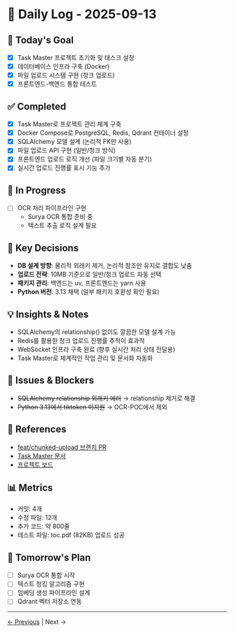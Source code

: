 # 📅 Daily Log - 2025-09-13

## 🎯 Today's Goal
- [x] Task Master 프로젝트 초기화 및 태스크 설정
- [x] 데이터베이스 인프라 구축 (Docker)
- [x] 파일 업로드 시스템 구현 (청크 업로드)
- [x] 프론트엔드-백엔드 통합 테스트

## ✅ Completed
- [x] Task Master로 프로젝트 관리 체계 구축
- [x] Docker Compose로 PostgreSQL, Redis, Qdrant 컨테이너 설정
- [x] SQLAlchemy 모델 설계 (논리적 FK만 사용)
- [x] 파일 업로드 API 구현 (일반/청크 방식)
- [x] 프론트엔드 업로드 로직 개선 (파일 크기별 자동 분기)
- [x] 실시간 업로드 진행률 표시 기능 추가

## 🚧 In Progress
- [ ] OCR 처리 파이프라인 구현
  - Surya OCR 통합 준비 중
  - 텍스트 추출 로직 설계 필요

## 📝 Key Decisions
- **DB 설계 방향**: 물리적 외래키 제거, 논리적 참조만 유지로 결합도 낮춤
- **업로드 전략**: 10MB 기준으로 일반/청크 업로드 자동 선택
- **패키지 관리**: 백엔드는 uv, 프론트엔드는 yarn 사용
- **Python 버전**: 3.13 채택 (일부 패키지 호환성 확인 필요)

## 💡 Insights & Notes
- SQLAlchemy의 relationship() 없이도 깔끔한 모델 설계 가능
- Redis를 활용한 청크 업로드 진행률 추적이 효과적
- WebSocket 인프라 구축 완료 (향후 실시간 처리 상태 전달용)
- Task Master로 체계적인 작업 관리 및 문서화 자동화

## 🐛 Issues & Blockers
- ~~SQLAlchemy relationship 외래키 에러~~ → relationship 제거로 해결
- ~~Python 3.13에서 tiktoken 미지원~~ → OCR-POC에서 제외

## 🔗 References
- [feat/chunked-upload 브랜치 PR](https://github.com/great-things-take-time/tldrify/pull/new/feat/chunked-upload)
- [Task Master 문서](.taskmaster/docs/)
- [프로젝트 보드](https://github.com/great-things-take-time/tldrify/projects)

## 📊 Metrics
- 커밋: 4개
- 수정 파일: 12개
- 추가 코드: 약 800줄
- 테스트 파일: toc.pdf (82KB) 업로드 성공

## 🚀 Tomorrow's Plan
- [ ] Surya OCR 통합 시작
- [ ] 텍스트 청킹 알고리즘 구현
- [ ] 임베딩 생성 파이프라인 설계
- [ ] Qdrant 벡터 저장소 연동

---
[← Previous](2025-08-25.md) | Next →
